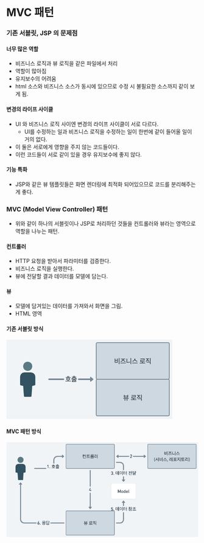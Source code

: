 # MVC 패턴

### 기존 서블릿, JSP 의 문제점
#### 너무 많은 역할
* 비즈니스 로직과 뷰 로직을 같은 파일에서 처리
* 역할이 많아짐
* 유지보수의 어려움
* html 소스와 비즈니스 소스가 동시에 있으므로 수정 시 불필요한 소스까지 같이 보게 됨.

#### 변경의 라이프 사이클
* UI 와 비즈니스 로직 사이엔 변경의 라이프 사이클이 서로 다르다.
  * UI를 수정하는 일과 비즈니스 로직을 수정하는 일이 한번에 같이 들어올 일이 거의 없다.
* 이 둘은 서로에게 영향을 주지 않는 코드들이다.
* 이런 코드들이 서로 같이 있을 경우 유지보수에 좋지 않다.

#### 기능 특화
* JSP와 같은 뷰 템플릿들은 화면 렌더링에 최적화 되어있으므로 코드를 분리해주는게 좋다.

### MVC (Model View Controller) 패턴
* 위와 같이 하나의 서블릿이나 JSP로 처리하던 것들을 컨트롤러와 뷰라는 영역으로 역할을 나누는 패턴.

#### 컨트롤러
* HTTP 요청을 받아서 파라미터를 검증한다. 
* 비즈니스 로직을 실행한다.
* 뷰에 전달할 결과 데이터를 모델에 담는다.

#### 뷰
* 모델에 담겨있는 데이터를 가져와서 화면을 그림.
* HTML 영역

#### 기존 서블릿 방식
![legacy.png](images%2Flegacy.png)

#### MVC 패턴 방식
![mvc.png](images%2Fmvc.png)